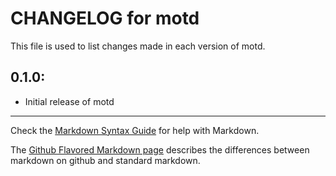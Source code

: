 # CHANGELOG for motd

This file is used to list changes made in each version of motd.

## 0.1.0:

* Initial release of motd

- - - 
Check the [Markdown Syntax Guide](http://daringfireball.net/projects/markdown/syntax) for help with Markdown.

The [Github Flavored Markdown page](http://github.github.com/github-flavored-markdown/) describes the differences between markdown on github and standard markdown.
